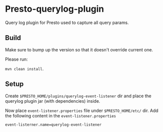 # Presto-querylog-plugin
Query log plugin for Presto used to capture all query params.

## Build
Make sure to bump up the version so that it doesn't override current one.

Please run:

`mvn clean install`.

## Setup 
Create `$PRESTO_HOME/plugins/querylog-event-listener` dir and 
place the querylog plugin jar (with dependencies) inside.

Now place `event-listener.properties` file under `$PRESTO_HOME/etc/` dir.
Add the following content in the `event-listener.properties`
```
event-listerner.name=querylog-event-listener

```
